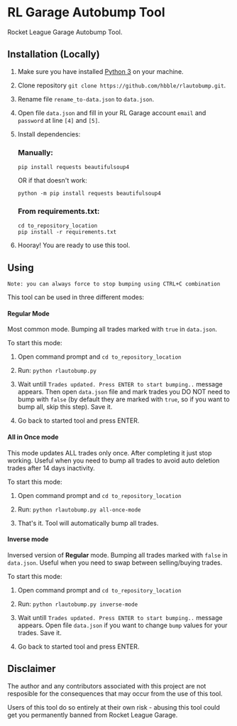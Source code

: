# RL Garage Autobump Tool
Rocket League Garage Autobump Tool.

## Installation (Locally)
1. Make sure you have installed [Python 3](https://www.python.org/downloads/) on your machine.

2. Clone repository `git clone https://github.com/hbble/rlautobump.git`.

3. Rename file `rename_to-data.json` to `data.json`.

4. Open file `data.json` and fill in your RL Garage account `email` and `password` at line `[4]` and `[5]`.

5. Install dependencies:
  
    ### Manually:
    ```
    pip install requests beautifulsoup4
    ```
    OR if that doesn't work:
    ```
    python -m pip install requests beautifulsoup4
    ```
  
    ### From requirements.txt:
    ```
    cd to_repository_location
    pip install -r requirements.txt
    ```

6. Hooray! You are ready to use this tool.

## Using
```
Note: you can always force to stop bumping using CTRL+C combination
```

This tool can be used in three different modes:

#### Regular Mode
Most common mode. Bumping all trades marked with `true` in `data.json`.

To start this mode:
1. Open command prompt and `cd to_repository_location`

2. Run: `python rlautobump.py`

3. Wait untill `Trades updated. Press ENTER to start bumping..` message appears. Then open `data.json` file and mark trades you DO NOT need to bump with `false` (by default they are marked with `true`, so if you want to bump all, skip this step). Save it.

4. Go back to started tool and press ENTER.

#### All in Once mode
This mode updates ALL trades only once. After completing it just stop working. Useful when you need to bump all trades to avoid auto deletion trades after 14 days inactivity.

To start this mode:
1. Open command prompt and `cd to_repository_location`

2. Run: `python rlautobump.py all-once-mode`

3. That's it. Tool will automatically bump all trades.

#### Inverse mode
Inversed version of **Regular** mode. Bumping all trades marked with `false` in `data.json`. Useful when you need to swap between selling/buying trades.

To start this mode:
1. Open command prompt and `cd to_repository_location`

2. Run: `python rlautobump.py inverse-mode`

3. Wait untill `Trades updated. Press ENTER to start bumping..` message appears. Open file `data.json` if you want to change `bump` values for your trades. Save it.

4. Go back to started tool and press ENTER.

## Disclaimer

The author and any contributors associated with this project are not resposible for the consequences that may occur from the use of this tool.

Users of this tool do so entirely at their own risk - abusing this tool could get you permanently banned from Rocket League Garage.

